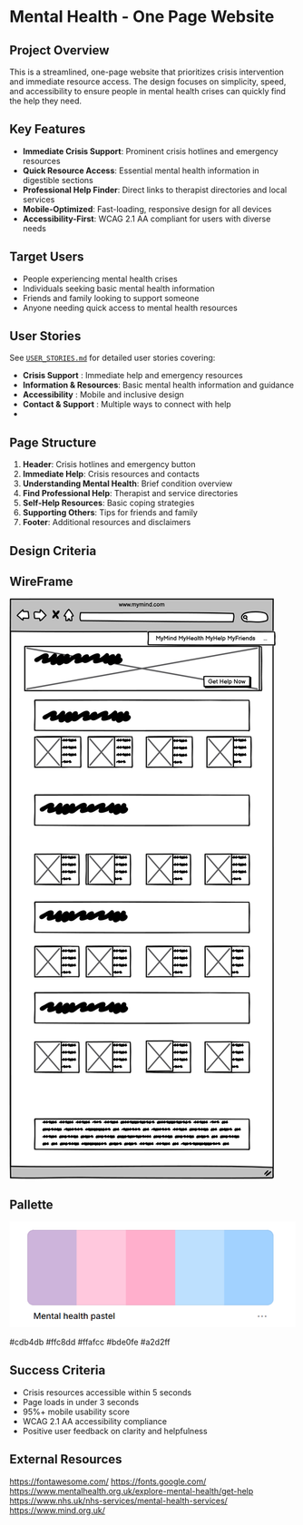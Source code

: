 # Mental Health - One Page Website

## Project Overview

This is a streamlined, one-page website that prioritizes crisis intervention and immediate resource access. The design focuses on simplicity, speed, and accessibility to ensure people in mental health crises can quickly find the help they need.

## Key Features

- **Immediate Crisis Support**: Prominent crisis hotlines and emergency resources
- **Quick Resource Access**: Essential mental health information in digestible sections
- **Professional Help Finder**: Direct links to therapist directories and local services
- **Mobile-Optimized**: Fast-loading, responsive design for all devices
- **Accessibility-First**: WCAG 2.1 AA compliant for users with diverse needs

## Target Users

- People experiencing mental health crises
- Individuals seeking basic mental health information
- Friends and family looking to support someone
- Anyone needing quick access to mental health resources

## User Stories

See [`USER_STORIES.md`](./USER_STORIES.md) for detailed user stories covering:

- **Crisis Support** : Immediate help and emergency resources
- **Information & Resources**: Basic mental health information and guidance
- **Accessibility** : Mobile and inclusive design
- **Contact & Support** : Multiple ways to connect with help
-
## Page Structure

1. **Header**: Crisis hotlines and emergency button
2. **Immediate Help**: Crisis resources and contacts
3. **Understanding Mental Health**: Brief condition overview
4. **Find Professional Help**: Therapist and service directories
5. **Self-Help Resources**: Basic coping strategies
6. **Supporting Others**: Tips for friends and family
7. **Footer**: Additional resources and disclaimers




## Design Criteria

## WireFrame
![Desktop Wireframe](<assets/Images/New Wireframe 1.png>)
## Pallette
![Pallette](assets/Images/Pallette.png)

#cdb4db #ffc8dd #ffafcc #bde0fe #a2d2ff
## Success Criteria

- Crisis resources accessible within 5 seconds
- Page loads in under 3 seconds
- 95%+ mobile usability score
- WCAG 2.1 AA accessibility compliance
- Positive user feedback on clarity and helpfulness


## External Resources

https://fontawesome.com/
https://fonts.google.com/
https://www.mentalhealth.org.uk/explore-mental-health/get-help
https://www.nhs.uk/nhs-services/mental-health-services/
https://www.mind.org.uk/
